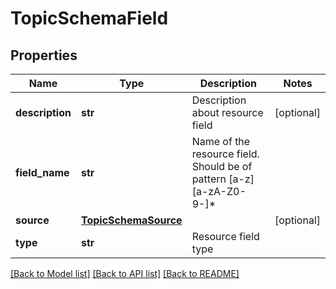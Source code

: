 # TopicSchemaField

## Properties
Name | Type | Description | Notes
------------ | ------------- | ------------- | -------------
**description** | **str** | Description about resource field | [optional] 
**field_name** | **str** | Name of the resource field. Should be of pattern [a-z][a-zA-Z0-9-]* | 
**source** | [**TopicSchemaSource**](TopicSchemaSource.md) |  | [optional] 
**type** | **str** | Resource field type | 

[[Back to Model list]](../README.md#documentation-for-models) [[Back to API list]](../README.md#documentation-for-api-endpoints) [[Back to README]](../README.md)


